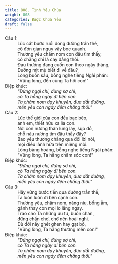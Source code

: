 ```yaml
---
title: 808. Tình Yêu Chúa
weight: 808
categories: Được Chúa Yêu
draft: false
---
```

<dl><dt>Câu 1:</dt><dd data-verse="1">Lúc cất bước ruổi dong đường trần thế, <br/>cô đơn gian nguy vây bọc quanh. <br/>Thương yêu chăm nom con đâu tìm thấy, <br/>có chăng chỉ là cay đắng thôi. <br/>Đau thương đang cuốn con theo ngày tháng, <br/>Đường mịt mù biết đi về đâu? <br/>Lòng buồn sầu, bỗng nghe tiếng Ngài phán: <br/>"Vững lòng, đến cùng Ta hỡi con!" </dd><dt>Điệp khúc:</dt><dd data-chorus="1"><em>"Đừng ngại chi, đừng sợ chi, <br/>có Ta hằng ngày đi bên con. <br/>Ta chăm nom dạy khuyên, đưa dắt đường, <br/>mến yêu con ngày đêm chẳng thôi." </em></dd><dt>Câu 2:</dt><dd data-verse="2">Lúc thế giới của con đều bạc bẽo, <br/>anh em, thiết hữu xa lìa con. <br/>Nơi con nương thân lung lay, sụp đổ, <br/>chỗ náu nương tìm đâu thấy đây? <br/>Bao yêu thương chẳng qua đôi lời nói, <br/>mọi điều lành hứa trên miệng môi. <br/>Lòng bàng hoàng, bỗng nghe tiếng Ngài phán: <br/>"Vững lòng, Ta hằng chăm sóc con!" </dd><dt>Điệp khúc:</dt><dd data-chorus="1"><em>"Đừng ngại chi, đừng sợ chi, <br/>có Ta hằng ngày đi bên con. <br/>Ta chăm nom dạy khuyên, đưa dắt đường, <br/>mến yêu con ngày đêm chẳng thôi." </em></dd><dt>Câu 3:</dt><dd data-verse="3">Hãy vững bước tiến qua đường trần thế, <br/>Ta luôn luôn đi bên cạnh con. <br/>Thương yêu, chăm nom, nâng niu, bồng ẵm, <br/>gánh thay con mọi lo lắng ngay. <br/>Trao cho Ta những ưu tư, buồn chán, <br/>đừng chần chờ, chớ nên hoài nghi. <br/>Dù đời nầy ghét ghen hay gạt bỏ, <br/>"Vững lòng, Ta hằng thương mến con!" </dd><dt>Điệp khúc:</dt><dd data-chorus="1"><em>"Đừng ngại chi, đừng sợ chi, <br/>có Ta hằng ngày đi bên con. <br/>Ta chăm nom dạy khuyên, đưa dắt đường, <br/>mến yêu con ngày đêm chẳng thôi." </em></dd></dl>